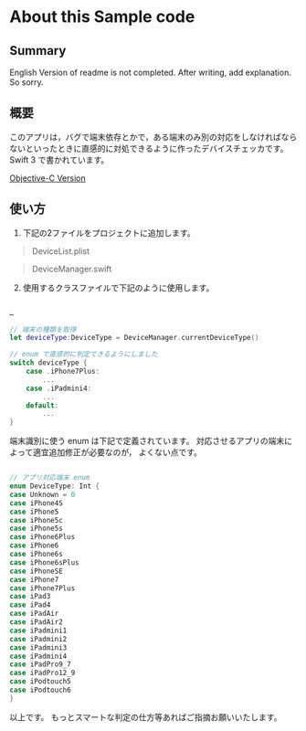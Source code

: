 # About this Sample code

## Summary
English Version of readme is not completed. After writing, add explanation. So sorry.



## 概要
このアプリは，バグで端末依存とかで，ある端末のみ別の対応をしなければならないといったときに直感的に対処できるように作ったデバイスチェッカです。
Swift 3 で書かれています。

[Objective-C Version](https://github.com/MilanistaDev/OCDeviceManager/)


## 使い方

1. 下記の2ファイルをプロジェクトに追加します。

> DeviceList.plist

> DeviceManager.swift

2. 使用するクラスファイルで下記のように使用します。

```ViewController.swift

…

// 端末の種類を取得
let deviceType:DeviceType = DeviceManager.currentDeviceType()

// enum で直感的に判定できるようにしました
switch deviceType {
    case .iPhone7Plus:
        ...
    case .iPadmini4:
        ...
    default:
        ...
}
```

端末識別に使う enum は下記で定義されています。
対応させるアプリの端末によって適宜追加修正が必要なのが，
よくない点です。

```DeviceManager.h

// アプリ対応端末 enum
enum DeviceType: Int {
case Unknown = 0
case iPhone4S
case iPhone5
case iPhone5c
case iPhone5s
case iPhone6Plus
case iPhone6
case iPhone6s
case iPhone6sPlus
case iPhoneSE
case iPhone7
case iPhone7Plus
case iPad3
case iPad4
case iPadAir
case iPadAir2
case iPadmini1
case iPadmini2
case iPadmini3
case iPadmini4
case iPadPro9_7
case iPadPro12_9
case iPodtouch5
case iPodtouch6
}
```

以上です。
もっとスマートな判定の仕方等あればご指摘お願いいたします。
